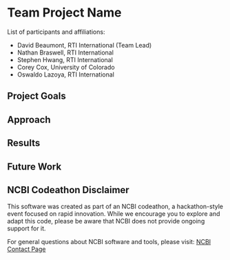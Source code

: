 # Team Project Name

List of participants and affiliations:
- David Beaumont, RTI International (Team Lead)
- Nathan Braswell, RTI International
- Stephen Hwang, RTI International
- Corey Cox, University of Colorado
- Oswaldo Lazoya, RTI International

## Project Goals

## Approach

## Results

## Future Work

## NCBI Codeathon Disclaimer
This software was created as part of an NCBI codeathon, a hackathon-style event focused on rapid innovation. While we encourage you to explore and adapt this code, please be aware that NCBI does not provide ongoing support for it.

For general questions about NCBI software and tools, please visit: [NCBI Contact Page](https://www.ncbi.nlm.nih.gov/home/about/contact/)

